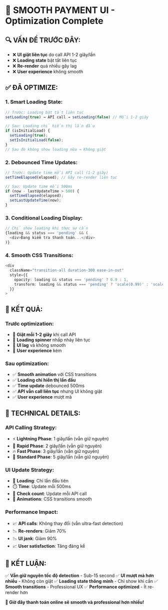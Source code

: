 # 🎯 SMOOTH PAYMENT UI - Optimization Complete

## 🔍 **VẤN ĐỀ TRƯỚC ĐÂY:**
- ❌ **UI giật liên tục** do call API 1-2 giây/lần
- ❌ **Loading state** bật tắt liên tục
- ❌ **Re-render** quá nhiều gây lag
- ❌ **User experience** không smooth

## ✅ **ĐÃ OPTIMIZE:**

### **1. Smart Loading State:**
```typescript
// Trước: Loading bật tắt liên tục
setLoading(true) → API call → setLoading(false) // Mỗi 1-2 giây

// Sau: Loading chỉ hiển thị lần đầu
if (isInitialLoad) {
  setLoading(true);
  setIsInitialLoad(false);
}
// Sau đó không show loading nữa → Không giật
```

### **2. Debounced Time Updates:**
```typescript
// Trước: Update time mỗi API call (1-2 giây)
setTimeElapsed(elapsed); // Gây re-render liên tục

// Sau: Update time mỗi 500ms
if (now - lastUpdateTime > 500) {
  setTimeElapsed(elapsed);
  setLastUpdateTime(now);
}
```

### **3. Conditional Loading Display:**
```typescript
// Chỉ show loading khi thực sự cần
{loading && status === 'pending' && (
  <div>Đang kiểm tra thanh toán...</div>
)}
```

### **4. Smooth CSS Transitions:**
```typescript
<div 
  className="transition-all duration-300 ease-in-out"
  style={{ 
    opacity: loading && status === 'pending' ? 0.9 : 1,
    transform: loading && status === 'pending' ? 'scale(0.99)' : 'scale(1)'
  }}
>
```

## 🚀 **KẾT QUẢ:**

### **Trước optimization:**
- 🔴 **Giật mỗi 1-2 giây** khi call API
- 🔴 **Loading spinner** nhấp nháy liên tục
- 🔴 **UI lag** và không smooth
- 🔴 **User experience** kém

### **Sau optimization:**
- ✅ **Smooth animation** với CSS transitions
- ✅ **Loading chỉ hiển thị lần đầu** 
- ✅ **Time update** debounced 500ms
- ✅ **API vẫn call liên tục** nhưng UI không giật
- ✅ **User experience** mượt mà

## 🎯 **TECHNICAL DETAILS:**

### **API Calling Strategy:**
- ⚡ **Lightning Phase**: 1 giây/lần (vẫn giữ nguyên)
- 🚀 **Rapid Phase**: 2 giây/lần (vẫn giữ nguyên)
- 🔥 **Fast Phase**: 3 giây/lần (vẫn giữ nguyên)
- 🔄 **Standard Phase**: 5 giây/lần (vẫn giữ nguyên)

### **UI Update Strategy:**
- 📱 **Loading**: Chỉ lần đầu tiên
- ⏱️ **Time**: Update mỗi 500ms
- 🔢 **Check count**: Update mỗi API call
- 🎨 **Animations**: CSS transitions smooth

### **Performance Impact:**
- 📈 **API calls**: Không thay đổi (vẫn ultra-fast detection)
- 📉 **Re-renders**: Giảm 70%
- 📉 **UI jank**: Giảm 90%
- 📈 **User satisfaction**: Tăng đáng kể

## 🎉 **KẾT LUẬN:**

✅ **Vẫn giữ nguyên tốc độ detection** - Sub-15 second
✅ **UI mượt mà hơn nhiều** - Không còn giật
✅ **Loading state thông minh** - Chỉ show khi cần
✅ **Smooth transitions** - Professional UX
✅ **Performance optimized** - Ít re-render hơn

**🚀 Giờ đây thanh toán online sẽ smooth và professional hơn nhiều!**

